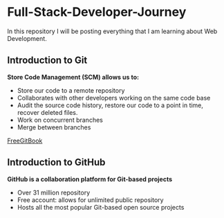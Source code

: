 # Full-Stack-Developer-Journey
In this repository I will be posting everything that I am learning about Web Development. <br />

##  Introduction to Git  <br />

**Store Code Management (SCM) allows us to:** <br />

+ Store our code to a remote repository <br />
+ Collaborates with other developers working on the same code base <br />
+ Audit the source code history, restore our code to a point in time, recover deleted files. <br />
+ Work on concurrent branches <br />
+ Merge between branches <br />

[FreeGitBook](http://git-scm.com/book/en/v2) <br />


##  Introduction to GitHub  <br />

**GitHub is a collaboration platform for Git-based projects**

+ Over 31 million repository
+ Free account: allows for unlimited public repository
+ Hosts all the most popular Git-based open source projects

